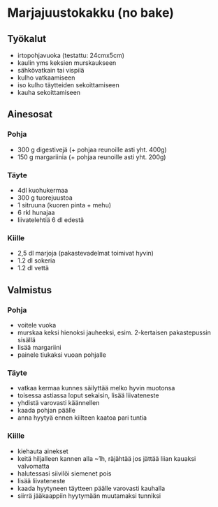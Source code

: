 # Marjajuustokakku (no bake)


## Työkalut

- irtopohjavuoka (testattu: 24cmx5cm)
- kaulin yms keksien murskaukseen
- sähkövatkain tai vispilä
- kulho vatkaamiseen
- iso kulho täytteiden sekoittamiseen
- kauha sekoittamiseen



## Ainesosat


### Pohja

- 300 g digestivejä (+ pohjaa reunoille asti yht. 400g)
- 150 g margariinia (+ pohjaa reunoille asti yht. 200g)


### Täyte

- 4dl kuohukermaa
- 300 g tuorejuustoa
- 1 sitruuna (kuoren pinta + mehu)
- 6 rkl hunajaa
- liivatelehtiä 6 dl edestä


### Kiille

- 2,5 dl marjoja (pakastevadelmat toimivat hyvin)
- 1.2 dl sokeria
- 1.2 dl vettä


## Valmistus

### Pohja

- voitele vuoka
- murskaa keksi hienoksi jauheeksi, esim. 2-kertaisen pakastepussin sisällä
- lisää margariini
- painele tiukaksi vuoan pohjalle


### Täyte

- vatkaa kermaa kunnes säilyttää melko hyvin muotonsa
- toisessa astiassa loput sekaisin, lisää liivateneste
- yhdistä varovasti käännellen
- kaada pohjan päälle
- anna hyytyä ennen kiilteen kaatoa pari tuntia


### Kiille

- kiehauta ainekset
- keitä hiljalleen kannen alla ~1h, räjähtää jos jättää liian kauaksi valvomatta
- halutessasi siivilöi siemenet pois
- lisää liivateneste
- kaada hyytyneen täytteen päälle varovasti kauhalla
- siirrä jääkaappiin hyytymään muutamaksi tunniksi




